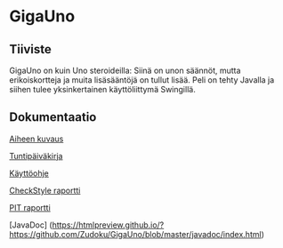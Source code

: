 # GigaUno

## Tiiviste

GigaUno on kuin Uno steroideilla: Siinä on unon säännöt, mutta erikoiskortteja ja muita lisäsääntöjä on tullut lisää.
Peli on tehty Javalla ja siihen tulee yksinkertainen käyttöliittymä Swingillä.

## Dokumentaatio

[Aiheen kuvaus](dokumentaatio/aiheenKuvausJaRakenne.md)

[Tuntipäiväkirja](dokumentaatio/tuntikirjanpito.md)

[Käyttöohje](dokumentaatio/käyttöohjeet.md)

[CheckStyle raportti](https://htmlpreview.github.io/?https://github.com/Zudoku/GigaUno/blob/master/dokumentaatio/checkstyle/checkstyle.html)

[PIT raportti](https://htmlpreview.github.io/?https://github.com/Zudoku/GigaUno/blob/master/dokumentaatio/pit/index.html)

[JavaDoc] (https://htmlpreview.github.io/?https://github.com/Zudoku/GigaUno/blob/master/javadoc/index.html)